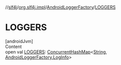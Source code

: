 //[slf4j](../../index.md)/[org.slf4j.impl](../index.md)/[AndroidLoggerFactory](index.md)/[LOGGERS](-l-o-g-g-e-r-s.md)



# LOGGERS  
[androidJvm]  
Content  
open val [LOGGERS](-l-o-g-g-e-r-s.md): [ConcurrentHashMap](https://docs.oracle.com/javase/8/docs/api/java/util/concurrent/ConcurrentHashMap.html)<[String](https://docs.oracle.com/javase/8/docs/api/java/lang/String.html), [AndroidLoggerFactory.LogInfo](-log-info/index.md)>  




